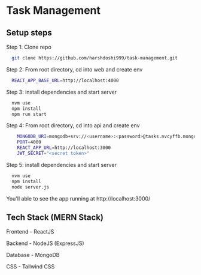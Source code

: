 # Task Management

## Setup steps

Step 1: Clone repo

```bash
  git clone https://github.com/harshdoshi999/task-management.git
```

Step 2: From root directory, cd into web and create env

```bash
  REACT_APP_BASE_URL=http://localhost:4000
```

Step 3: install dependencies and start server

```bash
  nvm use
  npm install
  npm run start
```

Step 4: From root directory, cd into api and create env

```bash
    MONGODB_URI=mongodb+srv://<username>:<password>@tasks.nvcyffb.mongodb.net/?retryWrites=true&w=majority&appName=tasks
    PORT=4000
    REACT_APP_URL=http://localhost:3000
    JWT_SECRET="<secret token>"
```

Step 5: install dependencies and start server

```bash
  nvm use
  npm install
  node server.js
```

You'll able to see the app running at http://localhost:3000/

## Tech Stack (MERN Stack)

Frontend - ReactJS

Backend - NodeJS (ExpressJS)

Database - MongoDB

CSS - Tailwind CSS
